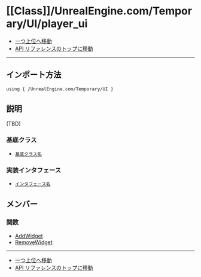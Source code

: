 # [[Class]]/UnrealEngine.com/Temporary/UI/player_ui

- [一つ上位へ移動](../main.md)
- [API リファレンスのトップに移動](../../../../main.md)

---

## インポート方法

```verse
using { /UnrealEngine.com/Temporary/UI }
```

## 説明

(TBD)

### 基底クラス

- [`基底クラス名`]()

### 実装インタフェース

- [`インタフェース名`]()

## メンバー

### 関数

- [AddWidget](./F_AddWidget/main.md)
- [RemoveWidget](./F_RemoveWidget/main.md)

---

- [一つ上位へ移動](../main.md)
- [API リファレンスのトップに移動](../../../../main.md)
